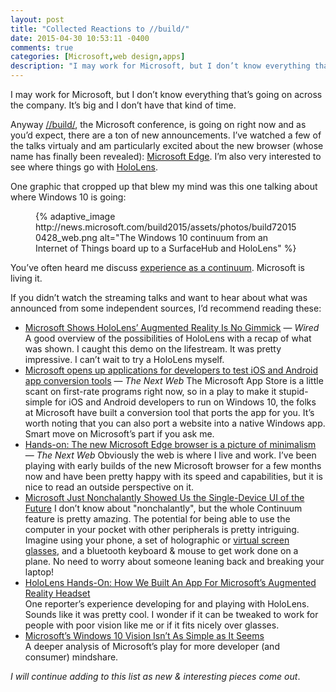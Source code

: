 ```yaml
---
layout: post
title: "Collected Reactions to //build/"
date: 2015-04-30 10:53:11 -0400
comments: true
categories: [Microsoft,web design,apps]
description: "I may work for Microsoft, but I don’t know everything that’s going on across the company. It’s big and I don’t have that kind of time."
---
```


I may work for Microsoft, but I don’t know everything that’s going on across the company. It’s big and I don’t have that kind of time.

<!-- more -->

Anyway [//build/](http://aka.ms/ktlsyd), the Microsoft conference, is going on right now and as you’d expect, there are a ton of new announcements. I’ve watched a few of the talks virtualy and am particularly excited about the new browser (whose name has finally been revealed): [Microsoft Edge](https://www.microsoft.com/en-us/windows/browser-for-doing). I’m also very interested to see where things go with [HoloLens](https://www.microsoft.com/microsoft-hololens/en-us).

One graphic that cropped up that blew my mind was this one talking about where Windows 10 is going:

<figure id="fig-2015-04-30-01" class="media-container">{% adaptive_image http://news.microsoft.com/build2015/assets/photos/build720150428_web.png alt="The Windows 10 continuum from an Internet of Things board up to a SurfaceHub and HoloLens" %}</figure>

You’ve often heard me discuss [experience as a continuum](http://adaptivewebdesign.info/1st-edition/chapter-1.html). Microsoft is living it.

If you didn’t watch the streaming talks and want to hear about what was announced from some independent sources, I’d recommend reading these:

* [Microsoft Shows HoloLens’ Augmented Reality Is No Gimmick](http://www.wired.com/2015/04/microsoft-build-hololens/) — <cite>Wired</cite>
A good overview of the possibilities of HoloLens with a recap of what was shown. I caught this demo on the lifestream. It was pretty impressive. I can’t wait to try a HoloLens myself.
* [Microsoft opens up applications for developers to test iOS and Android app conversion tools](http://thenextweb.com/microsoft/2015/04/30/microsoft-opens-up-applications-for-developers-to-test-ios-and-android-app-conversion-tools/) — <cite>The Next Web</cite>
The Microsoft App Store is a little scant on first-rate programs right now, so in a play to make it stupid-simple for iOS and Android developers to run on Windows 10, the folks at Microsoft have built a conversion tool that ports the app for you. It’s worth noting that you can also port a website into a native Windows app. Smart move on Microsoft’s part if you ask me.
* [Hands-on: The new Microsoft Edge browser is a picture of minimalism](http://thenextweb.com/microsoft/2015/04/30/hands-on-with-the-new-minimalist-microsoft-edge-browser/) — <cite>The Next Web</cite>
Obviously the web is where I live and work. I’ve been playing with early builds of the new Microsoft browser for a few months now and have been pretty happy with its speed and capabilities, but it is nice to read an outside perspective on it.
* [Microsoft Just Nonchalantly Showed Us the Single-Device UI of the Future](http://gizmodo.com/microsoft-just-nonchalantly-showed-us-the-single-device-1701020050)
I don’t know about "nonchalantly", but the whole Continuum feature is pretty amazing. The potential for being able to use the computer in your pocket with other peripherals is pretty intriguing. Imagine using your phone, a set of holographic or [virtual screen glasses](http://www.amazon.com/Cinemizer-1909-127-Multimedia-Video-Glasses/dp/B0091OI530/), and a bluetooth keyboard & mouse to get work done on a plane. No need to worry about someone leaning back and breaking your laptop!
* [HoloLens Hands-On: How We Built An App For Microsoft’s Augmented Reality Headset](http://techcrunch.com/2015/04/30/hololens-is-real/)  
One reporter’s experience developing for and playing with HoloLens. Sounds like it was pretty cool. I wonder if it can be tweaked to work for people with poor vision like me or if it fits nicely over glasses.
* [Microsoft’s Windows 10 Vision Isn’t As Simple as It Seems](http://www.wired.com/2015/05/microsofts-one-billion-device-vision-genius-next-impossible/)  
A deeper analysis of Microsoft’s play for more developer (and consumer) mindshare.

*I will continue adding to this list as new & interesting pieces come out*.